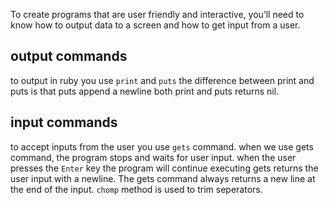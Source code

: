 To create programs that are user friendly and interactive, you’ll need to know how to output data to a screen and how to get input from a user.

## output commands
to output in ruby you use `print` and `puts`
the difference between print and puts is that puts append a newline
both print and puts returns nil.

## input commands 
to accept inputs from the user you use `gets` command.
when we use gets command, the program stops and waits for user input.
when the user presses the `Enter` key the program will continue executing
gets returns the user input with a newline.
The gets command always returns a new line at the end of the input. 
`chomp` method is used to trim seperators.